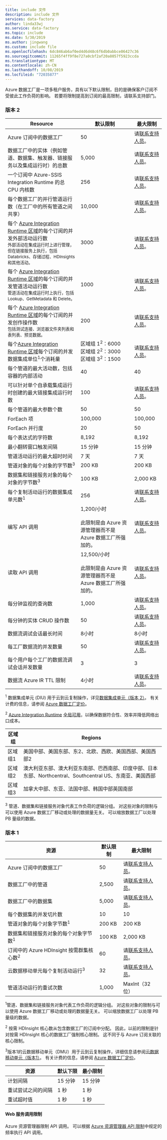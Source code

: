```yaml
---
title: include 文件
description: include 文件
services: data-factory
author: linda33wj
ms.service: data-factory
ms.topic: include
ms.date: 5/30/2019
ms.author: jingwang
ms.custom: include file
ms.openlocfilehash: 6dc846ab6af0ed4d6d48c6f6db0abbce06427c36
ms.sourcegitcommit: 11265f4ff9f8e727a0cbf2af20a8057f5923ccda
ms.translationtype: MT
ms.contentlocale: zh-CN
ms.lasthandoff: 10/08/2019
ms.locfileid: "72035877"
---
```

Azure 数据工厂是一项多租户服务，具有以下默认限制，目的是确保客户订阅不受彼此工作负荷的影响。 若要将限制提高到订阅的最高限制，请联系支持部门。

### <a name="version-2"></a>版本 2

| Resource | 默认限制 | 最大限制 |
| -------- | ------------- | ------------- |
| Azure 订阅中的数据工厂 | 50 | 请[联系支持人员](https://azure.microsoft.com/blog/2014/06/04/azure-limits-quotas-increase-requests/)。 |
| 数据工厂中的实体（例如管道、数据集、触发器、链接服务以及集成运行时）的总数 | 5,000 | 请[联系支持人员](https://azure.microsoft.com/blog/2014/06/04/azure-limits-quotas-increase-requests/)。 |
| 一个订阅中 Azure-SSIS Integration Runtime 的总 CPU 内核数 | 256 | 请[联系支持人员](https://azure.microsoft.com/blog/2014/06/04/azure-limits-quotas-increase-requests/)。 |
| 每个数据工厂的并行管道运行数（在工厂中的所有管道之间共享） | 10,000  | 请[联系支持人员](https://azure.microsoft.com/blog/2014/06/04/azure-limits-quotas-increase-requests/)。 |
| 每个 [Azure Integration Runtime 区域](../articles/data-factory/concepts-integration-runtime.md#integration-runtime-location)的每个订阅的并发外部活动运行数<br><small>外部活动在集成运行时上进行管理，但在链接服务上执行，包括 Databricks、存储过程、HDInsights 和其他活动。</small> | 3000 | 请[联系支持人员](https://azure.microsoft.com/blog/2014/06/04/azure-limits-quotas-increase-requests/)。 |
| 每个 [Azure Integration Runtime 区域](../articles/data-factory/concepts-integration-runtime.md#integration-runtime-location)的每个订阅的并发管道活动运行数 <br><small>管道活动在集成运行时上执行，包括 Lookup、GetMetadata 和 Delete。</small>| 1000 | 请[联系支持人员](https://azure.microsoft.com/blog/2014/06/04/azure-limits-quotas-increase-requests/)。 |
| 每个 [Azure Integration Runtime 区域](../articles/data-factory/concepts-integration-runtime.md#integration-runtime-location)的每个订阅的并发创作操作数<br><small>包括测试连接、浏览器文件夹列表和表列表、预览数据。 | 200 | 请[联系支持人员](https://azure.microsoft.com/blog/2014/06/04/azure-limits-quotas-increase-requests/)。 |
| 每个[Azure Integration Runtime 区域](../articles/data-factory/concepts-integration-runtime.md#integration-runtime-location)每个订阅的并发数据集成单位<sup>1</sup>个消耗量| 区域组 1<sup>2</sup>：6000<br>区域组 2<sup>2</sup>：3000<br>区域组 3<sup>2</sup>：1500 | 请[联系支持人员](https://azure.microsoft.com/blog/2014/06/04/azure-limits-quotas-increase-requests/)。 |
| 每个管道的最大活动数，包括容器的内部活动 | 40 | 40 |
| 可以针对单个自承载集成运行时创建的最大链接集成运行时数 | 100 | 请[联系支持人员](https://azure.microsoft.com/blog/2014/06/04/azure-limits-quotas-increase-requests/)。 |
| 每个管道的最大参数个数 | 50 | 50 |
| ForEach 项 | 100,000 | 100,000 |
| ForEach 并行度 | 20 | 50 |
| 每个表达式的字符数 | 8,192 | 8,192 |
| 最小翻转窗口触发间隔 | 15 分钟 | 15 分钟 |
| 管道活动运行的最大超时时间 | 7 天 | 7 天 |
| 管道对象的每个对象的字节数<sup>3</sup> | 200 KB | 200 KB |
| 数据集和链接服务对象的每个对象的字节数<sup>3</sup> | 100 KB | 2,000 KB |
| 每个复制活动运行的数据集成单元数<sup>1</sup> | 256 | 请[联系支持人员](https://azure.microsoft.com/blog/2014/06/04/azure-limits-quotas-increase-requests/)。 |
| 编写 API 调用 | 1,200/小时<br/><br/> 此限制是由 Azure 资源管理器而不是 Azure 数据工厂所强加的。 | 请[联系支持人员](https://azure.microsoft.com/blog/2014/06/04/azure-limits-quotas-increase-requests/)。 |
| 读取 API 调用 | 12,500/小时<br/><br/> 此限制是由 Azure 资源管理器而不是 Azure 数据工厂所强加的。 | 请[联系支持人员](https://azure.microsoft.com/blog/2014/06/04/azure-limits-quotas-increase-requests/)。 |
| 每分钟监视的查询数 | 1,000 | 请[联系支持人员](https://azure.microsoft.com/blog/2014/06/04/azure-limits-quotas-increase-requests/)。 |
| 每分钟的实体 CRUD 操作数 | 50 | 请[联系支持人员](https://azure.microsoft.com/blog/2014/06/04/azure-limits-quotas-increase-requests/)。 |
| 数据流调试会话最长时间 | 8小时 | 8小时 |
| 每工厂数据流的并发数量 | 50 | 请[联系支持人员](https://azure.microsoft.com/blog/2014/06/04/azure-limits-quotas-increase-requests/)。 |
| 每个用户每个工厂的数据流调试会话并发数量 | 3 | 3 |
| 数据流 Azure IR TTL 限制 | 4小时 | 请[联系支持人员](https://azure.microsoft.com/blog/2014/06/04/azure-limits-quotas-increase-requests/)。 |

<sup>1</sup> 数据集成单元 (DIU) 用于云到云复制操作，详见[数据集成单元（版本 2）](../articles/data-factory/copy-activity-performance.md#data-integration-units)。 有关计费的信息，请参阅 [Azure 数据工厂定价](https://azure.microsoft.com/pricing/details/data-factory/)。

<sup>2</sup> [Azure Integration Runtime](../articles/data-factory/concepts-integration-runtime.md#azure-integration-runtime) [全局可用](https://azure.microsoft.com/global-infrastructure/services/)，以确保数据符合性、效率并降低网络出口成本。 

| 区域组 | Regions | 
| -------- | ------ |
| 区域组1 | 美国中部、美国东部、东2、北欧、西欧、美国西部、美国西部2 |
| 区域组2 | 澳大利亚东部、澳大利亚东南部、巴西南部、印度中部、日本东部、Northcentral、Southcentral US、东南亚、美国西部 |
| 区域组3 | 加拿大中部、东亚、法国中部、韩国中部英国南部 |

<sup>3</sup> 管道、数据集和链接服务对象代表工作负荷的逻辑分组。 对这些对象的限制与可以使用 Azure 数据工厂移动或处理的数据量无关。 可以缩放数据工厂以处理 PB 量级的数据。

### <a name="version-1"></a>版本 1

| **资源** | **默认限制** | **最大限制** |
| --- | --- | --- |
| Azure 订阅中的数据工厂 |50 |请[联系支持人员](https://azure.microsoft.com/blog/2014/06/04/azure-limits-quotas-increase-requests/)。 |
| 数据工厂中的管道 |2,500 |请[联系支持人员](https://azure.microsoft.com/blog/2014/06/04/azure-limits-quotas-increase-requests/)。 |
| 数据工厂中的数据集 |5,000 |请[联系支持人员](https://azure.microsoft.com/blog/2014/06/04/azure-limits-quotas-increase-requests/)。 |
| 每个数据集的并发切片数 |10 |10 |
| 管道对象的每个对象字节数<sup>1</sup> |200 KB |200 KB |
| 数据集和链接服务对象的每个对象字节数<sup>1</sup> |100 KB |2,000 KB |
| 订阅中的 Azure HDInsight 按需群集核心数<sup>2</sup> |60 |请[联系支持人员](https://azure.microsoft.com/blog/2014/06/04/azure-limits-quotas-increase-requests/)。 |
| 云数据移动单元每个复制活动运行<sup>3</sup> |32 |请[联系支持人员](https://azure.microsoft.com/blog/2014/06/04/azure-limits-quotas-increase-requests/)。 |
| 管道活动运行的重试次数 |1,000 |MaxInt（32 位） |

<sup>1</sup>管道、数据集和链接服务对象代表工作负荷的逻辑分组。 对这些对象的限制与可以使用 Azure 数据工厂移动或处理的数据量无关。 可以缩放数据工厂以处理 PB 量级的数据。

<sup>2</sup> 按需 HDInsight 核心数从包含数据工厂的订阅中分配。 因此，以前的限制是针对按需 HDInsight 核心的数据工厂强制核心限制。 这不同于与 Azure 订阅关联的核心限制。

<sup>3</sup>版本1的云数据移动单元（DMU）用于云到云复制操作，详细信息请参阅[云数据移动单元（版本1）](../articles/data-factory/v1/data-factory-copy-activity-performance.md#cloud-data-movement-units)。 有关计费的信息，请参阅 [Azure 数据工厂定价](https://azure.microsoft.com/pricing/details/data-factory/)。

| **资源** | **默认下限** | **最小限制** |
| --- | --- | --- |
| 计划间隔 |15 分钟 |15 分钟 |
| 重试尝试之间的间隔 |1 秒 |1 秒 |
| 重试超时值 |1 秒 |1 秒 |

#### <a name="web-service-call-limits"></a>Web 服务调用限制
Azure 资源管理器限制 API 调用。 可以根据 [Azure 资源管理器 API 限制](../articles/azure-subscription-service-limits.md#resource-group-limits)中规定的频率执行 API 调用。

